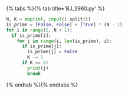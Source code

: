 {% tabs %}{% tab title='BJ_2960.py' %}

```py
N, K = map(int, input().split())
is_prime = [False, False] + [True] * (N - 1)
for i in range(2, N + 1):
  if is_prime[i]:
    for j in range(i, len(is_prime), i):
      if is_prime[j]:
        is_prime[j] = False
        K -= 1
      if K == 0:
        print(j)
        break
```

{% endtab %}{% endtabs %}
